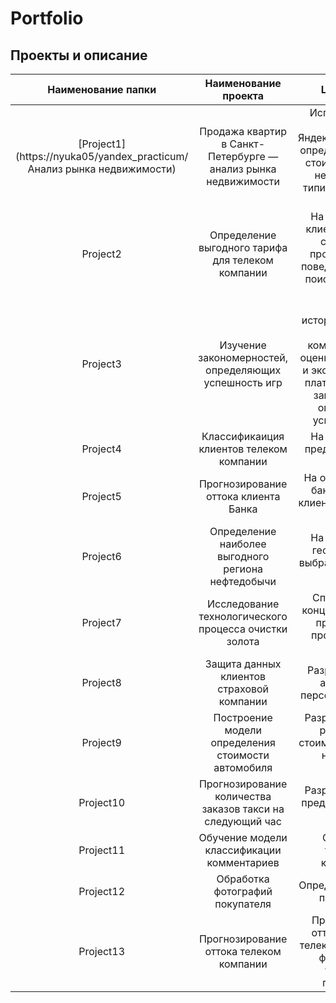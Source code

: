 # Portfolio

## Проекты и описание

| Наименование папки | Наименование проекта | Цель проекта |
| :--------------------: | :---------------------: | :---------------------------:|
| [Project1] (https://nyuka05/yandex_practicum/Анализ рынка недвижимости)| Продажа квартир в Санкт-Петербурге — анализ рынка недвижимости | Используя данные сервиса Яндекс.Недвижимость, определить рыночную стоимость объектов недвижимости и типичные параметры квартир |
| Project2 | Определение выгодного тарифа для телеком компании | На основе данных клиентов оператора сотовой связи проанализировать поведение клиентов и поиск оптимального тарифа |
| Project3 | Изучение закономерностей, определяющих успешность игр | Используя исторические данные о продажах компьютерных игр, оценки пользователей и экспертов, жанры и платформы, выявить закономерности, определяющие успешность игры  |
| Project4 | Классификаиция клиентов телеком компании | На основе данных предложить клиенту тариф. |
| Project5 | Прогнозирование оттока клиента Банка | На основе данных из банка определить клиент, который может уйти |
| Project6 | Определение наиболее выгодного региона нефтедобычи | На основе данных геологи разведки выбрать район добычи нефти |
| Project7 | Исследование технологического процесса очистки золота | Спрогнозировать концентрацию золота при проведении процесса очистки золота |
| Project8 | Защита данных клиентов страховой компании | Разработка модели анонимизации персональных данных |
| Project9 | Построение модели определения стоимости автомобиля | Разработка системы рекомендации стоимости автомобиля на основе его описания |
| Project10 | Прогнозирование количества заказов такси на следующий час | Разработка системы предсказания объема заказа. |
| Project11 | Обучение модели классификации комментариев | Определение токсичности комментарии. |
| Project12 | Обработка фотографий покупателя | Определение возраста по фотографии |
| Project13 | Прогнозирование оттока телеком компании | Прогнозирование оттока клиентов в телеком компании для формирования уникального предложения |


